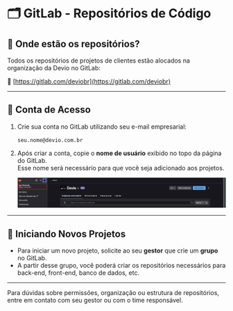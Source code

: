 # 🗂️ GitLab - Repositórios de Código

## 📁 Onde estão os repositórios?

Todos os repositórios de projetos de clientes estão alocados na organização da Devio no GitLab:

🔗 [https://gitlab.com/deviobr](https://gitlab.com/deviobr)

---

## 👤 Conta de Acesso

1. Crie sua conta no GitLab utilizando seu e-mail empresarial:

   ```
   seu.nome@devio.com.br
   ```

2. Após criar a conta, copie o **nome de usuário** exibido no topo da página do GitLab.  
   Esse nome será necessário para que você seja adicionado aos projetos.

   ![Usuário do GitLab](../images/gitlab_profile.png)

---

## 🚀 Iniciando Novos Projetos

- Para iniciar um novo projeto, solicite ao seu **gestor** que crie um **grupo** no GitLab.
- A partir desse grupo, você poderá criar os repositórios necessários para back-end, front-end, banco de dados, etc.

---

Para dúvidas sobre permissões, organização ou estrutura de repositórios, entre em contato com seu gestor ou com o time responsável.
